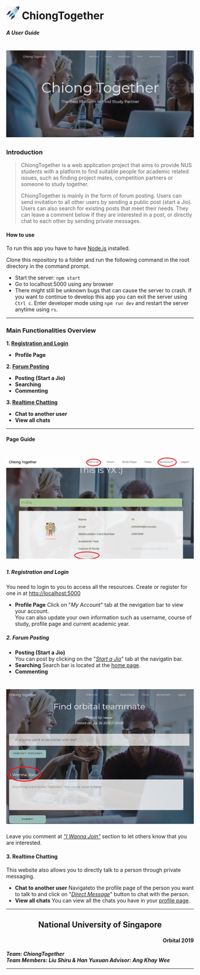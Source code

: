 <h1><img src="./public/uploads/default.jpg" alt="ChiongTogether Icon" width="7%"> ChiongTogether</h1>

#### _A User Guide_
# ![Homepage](public/Images/Homepage.png)








### Introduction

> ChiongTogether is a web application project that aims to provide NUS students with a platform to find suitable people for academic related issues, such as finding project mates, competition partners or someone to study together. 
> 
> ChiongTogether is mainly in the form of forum posting. Users can send invitation to all other users by sending a public post (start a Jio).   
Users can also search for existing posts that meet their needs. They can leave a comment below if they are interested in a post, or directly chat to each other by sending private messages. 


#### How to use
To run this app you have to have [Node.js](https://nodejs.org/en/) installed.  

Clone this repository to a folder and run the following command in the root directory in the command prompt.
* Start the server: ```npm start```
* Go to localhost:5000 using any browser
* There might still be unknown bugs that can cause the server to crash. If you want to continue to develop this app you can exit the server using ```Ctrl c```. Enter developer mode using ```npm run dev``` and restart the server anytime using ```rs```.
---------------------

### Main Functionalities Overview
**1. [Registration and Login](#1-registration-and-login)**
* **Profile Page**
   
**2. [Forum Posting](#2-forum-posting)**
* **Posting (Start a Jio)**  
* **Searching**
* **Commenting**
    
**3. [Realtime Chatting](#3-realtime-chatting)**
* **Chat to another user**
* **View all chats**

-----------------

#### Page Guide

# ![profile page](public/Images/profile_page.png)


##### **1. Registration and Login**
You need to login to you to access all the resources. Create or register for one in at <a href='http://localhost:5000'>http://localhost:5000</a>

* **Profile Page**
Click on "_My Account_" tab at the nevigation bar to view your account.   
You can also update your own information such as username, course of study, profile page and current academic year.  







##### **2. Forum Posting**
* **Posting (Start a Jio)**  
  You can post by clicking on the "[_Start a Jio_](http://localhost:5000/forum/startJio)" tab at the navigatin bar. 
* **Searching**
    Search bar is located at the [home page](http://localhost:5000/home). 
* **Commenting**
# ![singple post](public/Images/post.png)

  Leave you comment at [_"I Wanna Join"_](#singple-postpublicimagespostpng) section to let others know that you are interested.

#### **3. Realtime Chatting**
This website also allows you to directly talk to a person through private messaging. 
* **Chat to another user**
 Navigateto the profile page of the person you want to talk to and click on "[_Direct Message_](#profile-pagepublicimagesprofilepagepng)" button to chat with the person. 
* **View all chats**
  You can view all the chats you have in your [profile page](#profile-pagepublicimagesprofilepagepng).


*****
<h2><p style="text-align: center;">National University of Singapore</p></h2>

<h4> <p style="text-align: right;">Orbital 2019</p> </h4>


**_Team: ChiongTogether  
Team Members: Liu Shiru & Han Yuxuan
Advisor: Ang Khay Wee_**

************